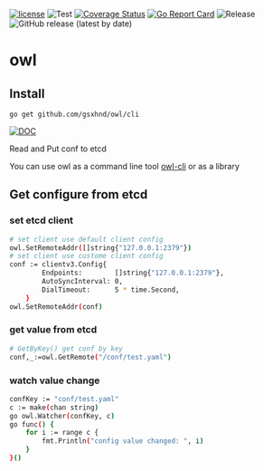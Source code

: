 [![license](https://img.shields.io/github/license/gsxhnd/owl)](https://opensource.org/licenses/MIT)
![Test](https://github.com/gsxhnd/owl/workflows/Test/badge.svg)
[![Coverage Status](https://coveralls.io/repos/github/gsxhnd/owl/badge.svg)](https://coveralls.io/github/gsxhnd/owl)
[![Go Report Card](https://goreportcard.com/badge/github.com/gsxhnd/owl)](https://goreportcard.com/report/github.com/gsxhnd/owl)
![Release](https://github.com/gsxhnd/owl/workflows/Release/badge.svg?branch=v1.4.1)
![GitHub release (latest by date)](https://img.shields.io/github/v/release/gsxhnd/owl?label=version)

# owl

## Install

```shell
go get github.com/gsxhnd/owl/cli
```

[![DOC](https://img.shields.io/badge/-DOC-brightgreen)](https://pkg.go.dev/github.com/gsxhnd/owl)

Read and Put conf to etcd

You can use owl as a command line tool [owl-cli](https://github.com/gsxhnd/owl-cli) or as a library

## Get configure from etcd

### set etcd client

```bash
# set client use default client config
owl.SetRemoteAddr([]string{"127.0.0.1:2379"})
# set client use custome client config
conf := clientv3.Config{
		Endpoints:        []string{"127.0.0.1:2379"},
		AutoSyncInterval: 0,
		DialTimeout:      5 * time.Second,
	}
owl.SetRemoteAddr(conf)
```

### get value from etcd

```bash
# GetByKey() get conf by key
conf,_:=owl.GetRemote("/conf/test.yaml")
```

### watch value change

```bash
confKey := "conf/test.yaml"
c := make(chan string)
go owl.Watcher(confKey, c)
go func() {
    for i := range c {
        fmt.Println("config value changed: ", i)
    }
}()
```